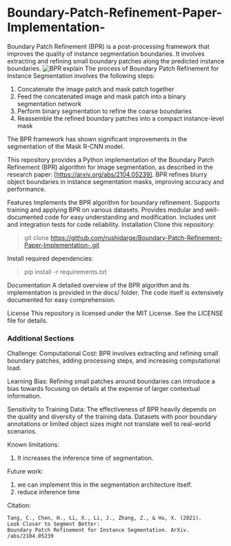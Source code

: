 # Boundary-Patch-Refinement-Paper-Implementation-

Boundary Patch Refinement (BPR) is a post-processing framework that improves the quality of instance segmentation boundaries. It involves extracting and refining small boundary patches along the predicted instance boundaries.
![BPR explain](https://miro.medium.com/v2/resize:fit:1400/format:webp/1*AiF7oNQaBwGQB_e73n0Kyw.png)
The process of Boundary Patch Refinement for Instance Segmentation involves the following steps: 
1. Concatenate the image patch and mask patch together
2. Feed the concatenated image and mask patch into a binary segmentation network
3. Perform binary segmentation to refine the coarse boundaries
4. Reassemble the refined boundary patches into a compact instance-level mask

The BPR framework has shown significant improvements in the segmentation of the Mask R-CNN model. 


This repository provides a Python implementation of the Boundary Patch Refinement (BPR) algorithm for image segmentation, as described in the research paper: [https://arxiv.org/abs/2104.05239]. BPR refines blurry object boundaries in instance segmentation masks, improving accuracy and performance.

Features
Implements the BPR algorithm for boundary refinement.
Supports training and applying BPR on various datasets.
Provides modular and well-documented code for easy understanding and modification.
Includes unit and integration tests for code reliability.
Installation
Clone this repository:
> git clone https://github.com/rushidarge/Boundary-Patch-Refinement-Paper-Implementation-.git

Install required dependencies:
> pip install -r requirements.txt

Documentation
A detailed overview of the BPR algorithm and its implementation is provided in the docs/ folder.
The code itself is extensively documented for easy comprehension.

License
This repository is licensed under the MIT License. See the LICENSE file for details.

### Additional Sections
Challenge:
Computational Cost: BPR involves extracting and refining small boundary patches, adding processing steps, and increasing computational load. 

Learning Bias: Refining small patches around boundaries can introduce a bias towards focusing on details at the expense of larger contextual information. 

Sensitivity to Training Data: The effectiveness of BPR heavily depends on the quality and diversity of the training data. Datasets with poor boundary annotations or limited object sizes might not translate well to real-world scenarios.

Known limitations: 
1. It increases the inference time of segmentation.

Future work: 
1. we can implement this in the segmentation architecture itself.
2. reduce inference time

Citation: 
```
Tang, C., Chen, H., Li, X., Li, J., Zhang, Z., & Hu, X. (2021).
Look Closer to Segment Better:
Boundary Patch Refinement for Instance Segmentation. ArXiv. /abs/2104.05239
```
